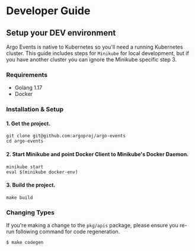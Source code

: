 # Developer Guide

## Setup your DEV environment

Argo Events is native to Kubernetes so you'll need a running Kubernetes cluster.
This guide includes steps for `Minikube` for local development, but if you have
another cluster you can ignore the Minikube specific step 3.

### Requirements

- Golang 1.17
- Docker

### Installation & Setup

#### 1. Get the project.

```
git clone git@github.com:argoproj/argo-events
cd argo-events
```

#### 2. Start Minikube and point Docker Client to Minikube's Docker Daemon.

```
minikube start
eval $(minikube docker-env)
```

#### 3. Build the project.

```
make build
```

### Changing Types

If you're making a change to the `pkg/apis` package, please ensure you re-run
following command for code regeneration.

```
$ make codegen
```
